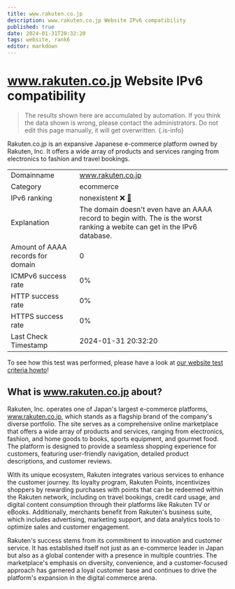 ```yaml
---
title: www.rakuten.co.jp
description: www.rakuten.co.jp Website IPv6 compatibility
published: true
date: 2024-01-31T20:32:20
tags: website, rank6
editor: markdown
---
```


# www.rakuten.co.jp Website IPv6 compatibility

> The results shown here are accumulated by automation. If you think the data shown is wrong, please contact the administrators. 
> Do not edit this page manually, it will get overwritten.
{.is-info}

Rakuten.co.jp is an expansive Japanese e-commerce platform owned by Rakuten, Inc. It offers a wide array of products and services ranging from electronics to fashion and travel bookings.


|   |   |
| - | - |
| Domainname | www.rakuten.co.jp
| Category | ecommerce |
| IPv6 ranking | nonexistent :x: [🔗](/howto/ranking) |
| Explanation | The domain doesn't even have an AAAA record to begin with. The is the worst ranking a webite can get in the IPv6 database. |
| Amount of AAAA records for domain | 0 |
| ICMPv6 success rate | 0%|
| HTTP success rate | 0% |
| HTTPS success rate | 0% |
| Last Check Timestamp | 2024-01-31 20:32:20 |

To see how this test was performed, please have a look at [our website test criteria howto](/howto/testcriteria/website)!


## What is www.rakuten.co.jp about?
Rakuten, Inc. operates one of Japan's largest e-commerce platforms, www.rakuten.co.jp, which stands as a flagship brand of the company's diverse portfolio. The site serves as a comprehensive online marketplace that offers a wide array of products and services, ranging from electronics, fashion, and home goods to books, sports equipment, and gourmet food. The platform is designed to provide a seamless shopping experience for customers, featuring user-friendly navigation, detailed product descriptions, and customer reviews.

With its unique ecosystem, Rakuten integrates various services to enhance the customer journey. Its loyalty program, Rakuten Points, incentivizes shoppers by rewarding purchases with points that can be redeemed within the Rakuten network, including on travel bookings, credit card usage, and digital content consumption through their platforms like Rakuten TV or eBooks. Additionally, merchants benefit from Rakuten's business suite, which includes advertising, marketing support, and data analytics tools to optimize sales and customer engagement.

Rakuten's success stems from its commitment to innovation and customer service. It has established itself not just as an e-commerce leader in Japan but also as a global contender with a presence in multiple countries. The marketplace's emphasis on diversity, convenience, and a customer-focused approach has garnered a loyal customer base and continues to drive the platform's expansion in the digital commerce arena.


